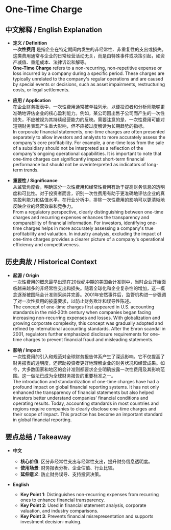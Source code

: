 # One-Time Charge

## 中文解释 / English Explanation

* **定义 / Definition**  
  **一次性费用** 是指企业在特定期间内发生的非经常性、非重复性的支出或损失。这类费用通常与企业的日常经营活动无关，而是由特殊事件或决策引起，如资产减值、重组成本、法律诉讼和解等。  
  **One-Time Charge** refers to a non-recurring, non-repetitive expense or loss incurred by a company during a specific period. These charges are typically unrelated to the company's regular operations and are caused by special events or decisions, such as asset impairments, restructuring costs, or legal settlements.

* **应用 / Application**  
  在企业财务报表中，一次性费用通常被单独列示，以便投资者和分析师能够更准确地评估企业的核心盈利能力。例如，某公司因出售子公司而产生的一次性损失，不应被视为其持续经营能力的反映。需要注意的是，一次性费用可能对短期财务表现产生重大影响，但不应被过度解读为长期趋势的指标。  
  In corporate financial statements, one-time charges are often presented separately to allow investors and analysts to more accurately assess the company's core profitability. For example, a one-time loss from the sale of a subsidiary should not be interpreted as a reflection of the company's ongoing operational capabilities. It is important to note that one-time charges can significantly impact short-term financial performance but should not be overinterpreted as indicators of long-term trends.

* **重要性 / Significance**  
  从监管角度看，明确区分一次性费用和经常性费用有助于提高财务信息的透明度和可比性。对于投资者而言，识别一次性费用有助于更准确地评估企业的真实盈利能力和估值水平。在行业分析中，排除一次性费用的影响可以更清晰地反映企业的经营效率和竞争力。  
  From a regulatory perspective, clearly distinguishing between one-time charges and recurring expenses enhances the transparency and comparability of financial information. For investors, identifying one-time charges helps in more accurately assessing a company's true profitability and valuation. In industry analysis, excluding the impact of one-time charges provides a clearer picture of a company's operational efficiency and competitiveness.

## 历史典故 / Historical Context

* **起源 / Origin**  
  一次性费用的概念最早出现在20世纪中期的美国会计准则中，当时企业开始面临越来越多的非经常性支出和损失。随着全球化和企业复杂性的增加，这一概念逐渐被国际会计准则采纳并完善。2001年安然事件后，监管机构进一步强调了对一次性费用的披露要求，以防止财务欺诈和误导性陈述。  
  The concept of one-time charges first appeared in U.S. accounting standards in the mid-20th century when companies began facing increasing non-recurring expenses and losses. With globalization and growing corporate complexity, this concept was gradually adopted and refined by international accounting standards. After the Enron scandal in 2001, regulators further emphasized disclosure requirements for one-time charges to prevent financial fraud and misleading statements.

* **影响 / Impact**  
  一次性费用的引入和规范对全球财务报告体系产生了深远影响。它不仅提高了财务报表的透明度，还帮助投资者更好地理解企业的财务状况和经营成果。如今，大多数国家和地区的会计准则都要求企业明确披露一次性费用及其影响范围。这一做法已成为全球财务报告的重要标准之一。  
  The introduction and standardization of one-time charges have had a profound impact on global financial reporting systems. It has not only enhanced the transparency of financial statements but also helped investors better understand companies' financial conditions and operating results. Today, accounting standards in most countries and regions require companies to clearly disclose one-time charges and their scope of impact. This practice has become an important standard in global financial reporting.

## 要点总结 / Takeaway

* **中文**  
  - **核心价值**: 区分非经常性支出与经常性支出，提升财务信息透明度。
  - **使用场景**: 财务报表分析、企业估值、行业比较。
  - **延伸意义**: 防止财务误导、支持投资决策。

* **English**  
  - **Key Point 1**: Distinguishes non-recurring expenses from recurring ones to enhance financial transparency.
  - **Key Point 2**: Used in financial statement analysis, corporate valuation, and industry comparisons.
  - **Key Point 3**: Prevents financial misrepresentation and supports investment decision-making.